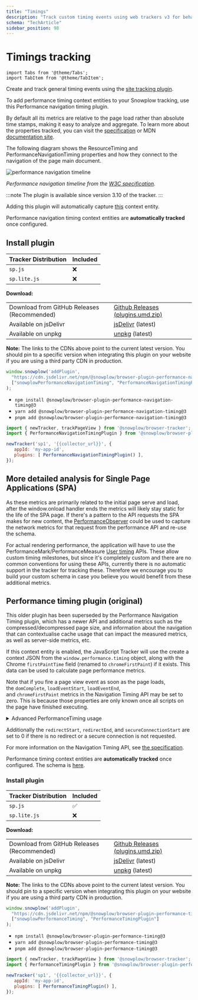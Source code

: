```yaml
---
title: "Timings"
description: "Track custom timing events using web trackers v3 for behavioral performance analytics."
schema: "TechArticle"
sidebar_position: 98
---
```


# Timings tracking

```mdx-code-block
import Tabs from '@theme/Tabs';
import TabItem from '@theme/TabItem';
```

Create and track general timing events using the [site tracking plugin](./generic/index.md).

To add performance timing context entities to your Snowplow tracking, use this Performance navigation timing plugin.

By default all its metrics are relative to the page load rather than absolute time stamps, making it easy to analyze and aggregate. To learn more about the properties tracked, you can visit the [specification](https://www.w3.org/TR/navigation-timing-2/) or MDN [documentation site](https://developer.mozilla.org/en-US/docs/Web/API/PerformanceNavigationTiming).

The following diagram shows the ResourceTiming and PerformanceNavigationTiming properties and how they connect to the navigation of the page main document.

![performance navigation timeline](./images/performance_navigation_timeline.png)

_Performance navigation timeline from the [W3C specification](https://www.w3.org/TR/navigation-timing-2/)._

:::note
The plugin is available since version 3.10 of the tracker.
:::

Adding this plugin will automatically capture [this](https://github.com/snowplow/iglu-central/blob/master/schemas/org.w3/PerformanceNavigationTiming/jsonschema/1-0-0) context entity.

Performance navigation timing context entities are **automatically tracked** once configured.

## Install plugin

<Tabs groupId="platform" queryString>
  <TabItem value="js" label="JavaScript (tag)" default>

| Tracker Distribution | Included |
| -------------------- | -------- |
| `sp.js`              | ❌        |
| `sp.lite.js`         | ❌        |

**Download:**

<table className="has-fixed-layout"><tbody><tr><td>Download from GitHub Releases (Recommended)</td><td><a href="https://github.com/snowplow/snowplow-javascript-tracker/releases" target="_blank" rel="noreferrer noopener">Github Releases (plugins.umd.zip)</a></td></tr><tr><td>Available on jsDelivr</td><td><a href="https://cdn.jsdelivr.net/npm/@snowplow/browser-plugin-performance-navigation-timing@3/dist/index.umd.min.js" target="_blank" rel="noreferrer noopener">jsDelivr</a> (latest)</td></tr><tr><td>Available on unpkg</td><td><a href="https://unpkg.com/@snowplow/browser-plugin-performance-navigation-timing@3/dist/index.umd.min.js" target="_blank" rel="noreferrer noopener">unpkg</a> (latest)</td></tr></tbody></table>

**Note:** The links to the CDNs above point to the current latest version. You should pin to a specific version when integrating this plugin on your website if you are using a third party CDN in production.

```javascript
window.snowplow('addPlugin',
  "https://cdn.jsdelivr.net/npm/@snowplow/browser-plugin-performance-navigation-timing@3/dist/index.umd.min.js",
  ["snowplowPerformanceNavigationTiming", "PerformanceNavigationTimingPlugin"]
);
```

  </TabItem>
  <TabItem value="browser" label="Browser (npm)">

- `npm install @snowplow/browser-plugin-performance-navigation-timing@3`
- `yarn add @snowplow/browser-plugin-performance-navigation-timing@3`
- `pnpm add @snowplow/browser-plugin-performance-navigation-timing@3`

```javascript
import { newTracker, trackPageView } from '@snowplow/browser-tracker';
import { PerformanceNavigationTimingPlugin } from '@snowplow/browser-plugin-performance-navigation-timing';

newTracker('sp1', '{{collector_url}}', {
   appId: 'my-app-id',
   plugins: [ PerformanceNavigationTimingPlugin() ],
});
```

  </TabItem>
</Tabs>

## More detailed analysis for Single Page Applications (SPA)

As these metrics are primarily related to the initial page serve and load, after the window.onload handler ends the metrics will likely stay static for the life of the SPA page. If there's a pattern to the API requests the SPA makes for new content, the [PerformanceObserver](https://developer.mozilla.org/en-US/docs/Web/API/PerformanceObserver) could be used to capture the network metrics for that request from the performance API and re-use the schema.

For actual rendering performance, the application will have to use the PerformanceMark/PerformanceMeasure [User timing](https://developer.mozilla.org/en-US/docs/Web/API/Performance_API/User_timing) APIs. These allow custom timing milestones, but since it's completely custom and there are no common conventions for using these APIs, currently there is no automatic support in the tracker for tracking these. Therefore we encourage you to build your custom schema in case you believe you would benefit from these additional metrics.

## Performance timing plugin (original)

This older plugin has been superseded by the Performance Navigation Timing plugin, which has a newer API and additional metrics such as the compressed/decompressed page size, and information about the navigation that can contextualise cache usage that can impact the measured metrics, as well as server-side metrics, etc.

If this context entity is enabled, the JavaScript Tracker will use the create a context JSON from the `window.performance.timing` object, along with the Chrome `firstPaintTime` field (renamed to `chromeFirstPaint`) if it exists. This data can be used to calculate page performance metrics.

Note that if you fire a page view event as soon as the page loads, the `domComplete`, `loadEventStart`, `loadEventEnd`, and `chromeFirstPaint` metrics in the Navigation Timing API may be set to zero. This is because those properties are only known once all scripts on the page have finished executing.

<details>
  <summary>Advanced PerformanceTiming usage</summary>
  The `domComplete`, `loadEventStart`, and `loadEventEnd` metrics in the NavigationTiming API are set to 0 until after every script on the page has finished executing, including sp.js. This means that the corresponding fields in the PerformanceTiming reported by the tracker will be 0.

  To get around this limitation, you can wrap all Snowplow code in a `setTimeout` call:

  ```javascript
  setTimeout(function () {

  // Load Snowplow and call tracking methods here

  }, 0);
  ```

  This delays its execution until after those NavigationTiming fields are set.

</details>

Additionally the `redirectStart`, `redirectEnd`, and `secureConnectionStart` are set to 0 if there is no redirect or a secure connection is not requested.

For more information on the Navigation Timing API, see [the specification](http://www.w3.org/TR/2012/REC-navigation-timing-20121217/#sec-window.performance-attribute).

Performance timing context entities are **automatically tracked** once configured. The schema is [here](https://github.com/snowplow/iglu-central/blob/master/schemas/org.w3/PerformanceTiming/jsonschema/1-0-0).

### Install plugin

<Tabs groupId="platform" queryString>
  <TabItem value="js" label="JavaScript (tag)" default>

| Tracker Distribution | Included |
| -------------------- | -------- |
| `sp.js`              | ✅        |
| `sp.lite.js`         | ❌        |

**Download:**

<table className="has-fixed-layout"><tbody><tr><td>Download from GitHub Releases (Recommended)</td><td><a href="https://github.com/snowplow/snowplow-javascript-tracker/releases" target="_blank" rel="noreferrer noopener">Github Releases (plugins.umd.zip)</a></td></tr><tr><td>Available on jsDelivr</td><td><a href="https://cdn.jsdelivr.net/npm/@snowplow/browser-plugin-performance-timing@3/dist/index.umd.min.js" target="_blank" rel="noreferrer noopener">jsDelivr</a> (latest)</td></tr><tr><td>Available on unpkg</td><td><a href="https://unpkg.com/@snowplow/browser-plugin-performance-timing@3/dist/index.umd.min.js" target="_blank" rel="noreferrer noopener">unpkg</a> (latest)</td></tr></tbody></table>

**Note:** The links to the CDNs above point to the current latest version. You should pin to a specific version when integrating this plugin on your website if you are using a third party CDN in production.

```javascript
window.snowplow('addPlugin',
  "https://cdn.jsdelivr.net/npm/@snowplow/browser-plugin-performance-timing@3/dist/index.umd.min.js",
  ["snowplowPerformanceTiming", "PerformanceTimingPlugin"]
);
```

  </TabItem>
  <TabItem value="browser" label="Browser (npm)">

- `npm install @snowplow/browser-plugin-performance-timing@3`
- `yarn add @snowplow/browser-plugin-performance-timing@3`
- `pnpm add @snowplow/browser-plugin-performance-timing@3`

```javascript
import { newTracker, trackPageView } from '@snowplow/browser-tracker';
import { PerformanceTimingPlugin } from '@snowplow/browser-plugin-performance-timing';

newTracker('sp1', '{{collector_url}}', {
   appId: 'my-app-id',
   plugins: [ PerformanceTimingPlugin() ],
});
```

  </TabItem>
</Tabs>
